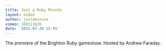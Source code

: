```yaml
---
title: Just a Ruby Minute
layout: video
author: justaminute
vimeo: 168111826
date: '2015-07-20 15:45'
---
```


The premiere of the Brighton Ruby gameshow. Hosted by Andrew Faraday.
